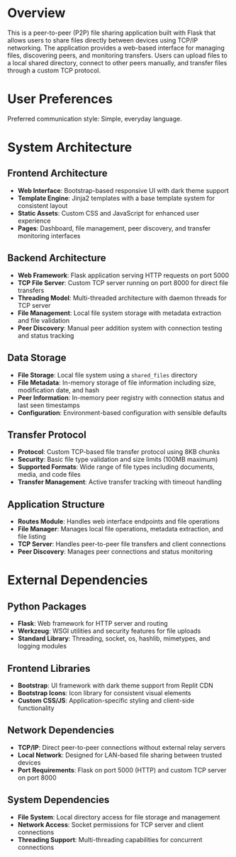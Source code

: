 # Overview

This is a peer-to-peer (P2P) file sharing application built with Flask that allows users to share files directly between devices using TCP/IP networking. The application provides a web-based interface for managing files, discovering peers, and monitoring transfers. Users can upload files to a local shared directory, connect to other peers manually, and transfer files through a custom TCP protocol.

# User Preferences

Preferred communication style: Simple, everyday language.

# System Architecture

## Frontend Architecture
- **Web Interface**: Bootstrap-based responsive UI with dark theme support
- **Template Engine**: Jinja2 templates with a base template system for consistent layout
- **Static Assets**: Custom CSS and JavaScript for enhanced user experience
- **Pages**: Dashboard, file management, peer discovery, and transfer monitoring interfaces

## Backend Architecture
- **Web Framework**: Flask application serving HTTP requests on port 5000
- **TCP File Server**: Custom TCP server running on port 8000 for direct file transfers
- **Threading Model**: Multi-threaded architecture with daemon threads for TCP server
- **File Management**: Local file system storage with metadata extraction and file validation
- **Peer Discovery**: Manual peer addition system with connection testing and status tracking

## Data Storage
- **File Storage**: Local file system using a `shared_files` directory
- **File Metadata**: In-memory storage of file information including size, modification date, and hash
- **Peer Information**: In-memory peer registry with connection status and last seen timestamps
- **Configuration**: Environment-based configuration with sensible defaults

## Transfer Protocol
- **Protocol**: Custom TCP-based file transfer protocol using 8KB chunks
- **Security**: Basic file type validation and size limits (100MB maximum)
- **Supported Formats**: Wide range of file types including documents, media, and code files
- **Transfer Management**: Active transfer tracking with timeout handling

## Application Structure
- **Routes Module**: Handles web interface endpoints and file operations
- **File Manager**: Manages local file operations, metadata extraction, and file listing
- **TCP Server**: Handles peer-to-peer file transfers and client connections
- **Peer Discovery**: Manages peer connections and status monitoring

# External Dependencies

## Python Packages
- **Flask**: Web framework for HTTP server and routing
- **Werkzeug**: WSGI utilities and security features for file uploads
- **Standard Library**: Threading, socket, os, hashlib, mimetypes, and logging modules

## Frontend Libraries
- **Bootstrap**: UI framework with dark theme support from Replit CDN
- **Bootstrap Icons**: Icon library for consistent visual elements
- **Custom CSS/JS**: Application-specific styling and client-side functionality

## Network Dependencies
- **TCP/IP**: Direct peer-to-peer connections without external relay servers
- **Local Network**: Designed for LAN-based file sharing between trusted devices
- **Port Requirements**: Flask on port 5000 (HTTP) and custom TCP server on port 8000

## System Dependencies
- **File System**: Local directory access for file storage and management
- **Network Access**: Socket permissions for TCP server and client connections
- **Threading Support**: Multi-threading capabilities for concurrent connections